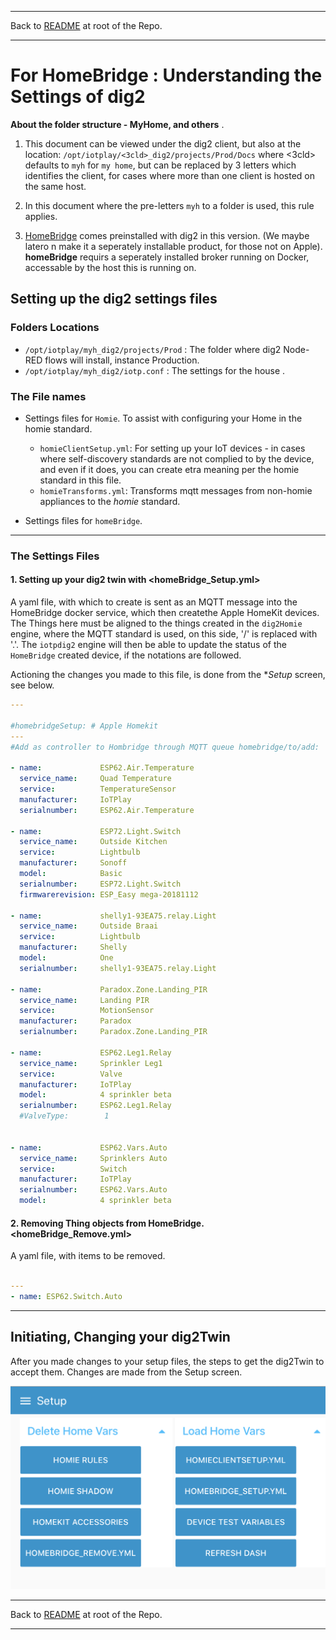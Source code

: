 * * *
Back to [README](../README.md) at root of the Repo. 
* * *
 
# For HomeBridge : Understanding the Settings of dig2  


**About the folder structure - MyHome, and others** .   

1. This document can be viewed under the dig2 client, but also at the location: `/opt/iotplay/<3cld>_dig2/projects/Prod/Docs` where <3cld> defaults to `myh` for `my home`, but can be replaced by 3 letters which identifies the client, for cases where more than one client is hosted on the same host.    

1. In this document where the pre-letters `myh` to a folder is used, this rule applies.

1. [HomeBridge](https://homebridge.io) comes preinstalled with dig2 in this version. (We maybe latero n make it a seperately installable product, for those not on Apple). **homeBridge** requirs a seperately installed broker running on Docker, accessable by the host this is running on.

## Setting up the dig2 settings files


### Folders Locations
- `/opt/iotplay/myh_dig2/projects/Prod` : The folder where dig2 Node-RED flows will install, instance Production.
- `/opt/iotplay/myh_dig2/iotp.conf`     : The settings for the house <myh>. 

### The File names  

- Settings files for `Homie`. To assist with configuring your Home in the homie standard.
    - `homieClientSetup.yml`: For setting up your IoT devices - in cases where self-discovery standards are not complied to by the device, and even if it does, you can create etra meaning per the homie standard in this file.
    - `homieTransforms.yml`: Transforms mqtt messages from non-homie appliances to the *homie* standard.

- Settings files for `homeBridge`. 

* * * 

### The Settings Files 

#### 1. Setting up your dig2 twin with <homeBridge_Setup.yml>

A yaml file, with which to create is sent as an MQTT message into the HomeBridge docker service, which then createthe Apple HomeKit devices. The Things here must be aligned to the things created in the `dig2Homie` engine, where the MQTT standard is used, on this side, '/' is replaced with '.'. The `iotpdig2` engine will then be able to update the status of the `HomeBridge` created device, if the notations are followed.

Actioning the changes you made to this file, is done from the **Setup* screen, see below. 

``` yaml
---

#homebridgeSetup: # Apple Homekit
---
#Add as controller to Hombridge through MQTT queue homebridge/to/add: 

- name:             ESP62.Air.Temperature
  service_name:     Quad Temperature
  service:          TemperatureSensor
  manufacturer:     IoTPlay
  serialnumber:     ESP62.Air.Temperature

- name:             ESP72.Light.Switch
  service_name:     Outside Kitchen
  service:          Lightbulb
  manufacturer:     Sonoff
  model:            Basic
  serialnumber:     ESP72.Light.Switch
  firmwarerevision: ESP_Easy mega-20181112

- name:             shelly1-93EA75.relay.Light
  service_name:     Outside Braai
  service:          Lightbulb
  manufacturer:     Shelly
  model:            One
  serialnumber:     shelly1-93EA75.relay.Light 

- name:             Paradox.Zone.Landing_PIR
  service_name:     Landing PIR
  service:          MotionSensor
  manufacturer:     Paradox
  serialnumber:     Paradox.Zone.Landing_PIR   

- name:             ESP62.Leg1.Relay
  service_name:     Sprinkler Leg1
  service:          Valve
  manufacturer:     IoTPlay
  model:            4 sprinkler beta
  serialnumber:     ESP62.Leg1.Relay
  #ValveType:        1


- name:             ESP62.Vars.Auto
  service_name:     Sprinklers Auto
  service:          Switch
  manufacturer:     IoTPlay
  serialnumber:     ESP62.Vars.Auto
  model:            4 sprinkler beta

```


#### 2. Removing Thing objects from HomeBridge.  <homeBridge_Remove.yml> 

A yaml file, with items to be removed.

``` yaml

---
- name: ESP62.Switch.Auto

```

* * * 

## Initiating, Changing your dig2Twin

After you made changes to your setup files, the steps to get the dig2Twin to accept them. Changes are made from the Setup screen.   


![Setup Screen](images/dig2_setup.png)   


* * *
Back to [README](../README.md) at root of the Repo. 
* * *
 